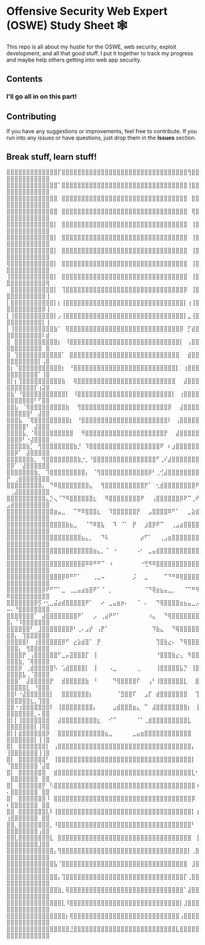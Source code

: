 # Offensive Security Web Expert (OSWE) Study Sheet  🕸️ 

This repo is all about my hustle for the OSWE, web security, exploit development, and all that good stuff. I put it together to track my progress and maybe help others getting into web app security.

## Contents

### I’ll go all in on this part!

## Contributing

If you have any suggestions or improvements, feel free to contribute. If you run into any issues or have questions, just drop them in the **Issues** section.

## Break stuff, learn stuff!

⣿⣿⣿⣿⣿⣿⣿⣿⣿⣿⣿⣿⣿⡏⣿⣿⣿⣿⣿⣿⣿⣿⣿⣿⣿⣿⣿⣿⣿⣿⣿⣿⣿⣿⣿⣿⣿⣿⣿⣿⣿⣿⣿⣿⣿⣿⢻⣿⣿⣿⣿⣿⣿⣿⣿⣿⣿⣿⣿⣿
⣿⣿⣿⣿⣿⣿⣿⣿⣿⣿⣿⣿⣿⠁⣿⣿⣿⣿⣿⣿⣿⣿⣿⣿⣿⣿⣿⣿⣿⣿⣿⣿⣿⣿⣿⣿⣿⣿⣿⣿⣿⣿⣿⣿⣿⣿⢸⣿⣿⣿⣿⣿⣿⣿⣿⣿⣿⣿⣿⣿
⣿⣿⣿⣿⣿⣿⣿⣿⣿⣿⣿⣿⣿⠀⣿⣿⣿⣿⣿⣿⣿⣿⣿⣿⣿⣿⣿⣿⣿⣿⣿⣿⣿⣿⣿⣿⣿⣿⣿⣿⣿⣿⣿⣿⣿⣿⠀⣿⣿⣿⣿⣿⣿⣿⣿⣿⣿⣿⣿⣿
⣿⣿⣿⣿⣿⣿⣿⣿⣿⣿⣿⣿⣿⠀⣿⣿⣿⣿⣿⣿⣿⣿⣿⣿⣿⣿⣿⣿⣿⣿⣿⣿⣿⣿⣿⣿⣿⣿⣿⣿⣿⣿⣿⣿⣿⣿⠀⢿⣿⣿⣿⣿⣿⣿⣿⣿⣿⣿⣿⣿
⣿⣿⣿⣿⣿⣿⣿⣿⣿⣿⣿⣿⡇⠀⣿⣿⣿⣿⣿⣿⣿⣿⣿⣿⣿⣿⣿⣿⣿⣿⣿⣿⣿⣿⣿⣿⣿⣿⣿⣿⣿⣿⣿⣿⣿⣿⠀⢸⣿⣿⣿⣿⣿⣿⣿⣿⣿⣿⣿⣿
⣿⣿⣿⣿⣿⣿⣿⣿⣿⣿⣿⣿⡇⠀⣿⣿⣿⣿⣿⣿⣿⣿⣿⣿⣿⣿⣿⣿⣿⣿⣿⣿⣿⣿⣿⣿⣿⣿⣿⣿⣿⣿⣿⣿⣿⣿⠀⢸⣿⣿⣿⣿⣿⣿⣿⣿⣿⣿⣿⣿
⣿⣿⣿⣿⣿⣿⣿⣿⣿⣿⣿⣿⡇⠀⣿⣿⣿⣿⣿⣿⣿⣿⣿⣿⣿⣿⣿⣿⣿⣿⣿⣿⣿⣿⣿⣿⣿⣿⣿⣿⣿⣿⣿⣿⣿⣿⠀⢸⣿⣿⣿⣿⣿⣿⣿⣿⣿⣿⣿⣿
⢿⣿⣿⣿⣿⣿⣿⣿⣿⣿⣿⣿⡇⠀⣿⣿⣿⣿⣿⣿⣿⣿⣿⣿⣿⣿⣿⣿⣿⣿⣿⣿⣿⣿⣿⣿⣿⣿⣿⣿⣿⣿⣿⣿⣿⣿⠀⢸⣿⣿⣿⣿⣿⣿⣿⣿⣿⣿⣿⣿
⢸⣿⣿⣿⣿⣿⣿⣿⣿⣿⣿⣿⡇⠀⣿⣿⣿⣿⣿⣿⣿⣿⣿⣿⣿⣿⣿⣿⣿⣿⣿⣿⣿⣿⣿⣿⣿⣿⣿⣿⣿⣿⣿⣿⣿⣿⠀⢸⣿⣿⣿⣿⣿⣿⣿⣿⣿⣿⣿⢿
⠀⣿⣿⣿⣿⣿⣿⣿⣿⣿⣿⣿⡇⠀⢹⣿⣿⣿⣿⣿⣿⣿⣿⣿⣿⣿⣿⣿⣿⣿⣿⣿⣿⣿⣿⣿⣿⣿⣿⣿⣿⣿⣿⣿⣿⡿⠀⢸⣿⣿⣿⣿⣿⣿⣿⣿⣿⣿⣿⢸
⡇⣿⣿⣿⣿⣿⣿⣿⣿⣿⣿⣿⡇⡆⢸⣿⣿⣿⣿⣿⣿⣿⣿⣿⣿⣿⣿⣿⣿⣿⣿⣿⣿⣿⣿⣿⣿⣿⣿⣿⣿⣿⣿⣿⣿⡇⢰⢸⣿⣿⣿⣿⣿⣿⣿⣿⣿⣿⡿⢸
⡇⢸⣿⣿⣿⣿⣿⣿⣿⣿⣿⣿⡇⡠⢸⣿⣿⣿⣿⣿⣿⣿⣿⣿⣿⣿⣿⣿⣿⣿⣿⣿⣿⣿⣿⣿⣿⣿⣿⣿⣿⣿⣿⣿⣿⡇⣀⢸⣿⣿⣿⣿⣿⣿⣿⣿⣿⣿⡇⢸
⡇⢸⣿⣿⣿⣿⣿⣿⣿⣿⣿⣿⣷⠁⠀⢿⣿⣿⣿⣿⣿⣿⣿⣿⣿⣿⣿⣿⣿⣿⣿⣿⣿⣿⣿⣿⣿⣿⣿⣿⣿⣿⣿⣿⡿⠀⡋⣾⣿⣿⣿⣿⣿⣿⣿⣿⣿⣿⠇⣾
⣿⠀⣿⣿⣿⣿⣿⣿⣿⣿⣿⣿⣿⡆⠀⠸⣿⣿⣿⣿⣿⣿⣿⣿⣿⣿⣿⣿⣿⣿⣿⣿⣿⣿⣿⣿⣿⣿⣿⣿⣿⣿⣿⣿⡇⠀⢠⣿⣿⣿⣿⣿⣿⣿⣿⣿⣿⣿⠀⣿
⣿⠀⢹⣿⣿⣿⣿⣿⣿⣿⣿⣿⣿⣿⠁⠀⣿⣿⣿⣿⣿⣿⣿⣿⣿⣿⣿⣿⣿⣿⣿⣿⣿⣿⣿⣿⣿⣿⣿⣿⣿⣿⣿⣿⠀⠀⣾⣿⣿⣿⣿⣿⣿⣿⣿⣿⣿⡇⢠⣿
⣿⡆⠈⣿⣿⣿⣿⣿⣿⣿⣿⣿⣿⣿⡆⠀⠘⣿⣿⣿⣿⣿⣿⣿⣿⣿⣿⣿⣿⣿⣿⣿⣿⣿⣿⣿⣿⣿⣿⣿⣿⣿⣿⡇⠀⢰⣿⣿⣿⣿⣿⣿⣿⣿⣿⣿⣿⠁⢸⣿
⣿⡇⡆⢹⣿⣿⣿⣿⣿⣿⣿⣿⣿⣿⣷⠀⠀⢿⣿⣿⣿⣿⣿⣿⣿⣿⣿⣿⣿⣿⣿⣿⣿⣿⣿⣿⣿⣿⣿⣿⣿⣿⣿⠀⠀⣼⣿⣿⣿⣿⣿⣿⣿⣿⣿⣿⡏⢰⣽⣿
⣿⣷⠁⠘⣿⣿⣿⣿⣿⣿⣿⣿⣿⣿⣿⡇⠀⠸⣿⣿⣿⣿⣿⣿⣿⣿⣿⣿⣿⣿⣿⣿⣿⣿⣿⣿⣿⣿⣿⣿⣿⣿⡇⠀⢰⣿⣿⣿⣿⣿⣿⣿⣿⣿⣿⣿⠃⠋⣿⣿
⣿⣿⣧⠀⠈⢿⣿⣿⣿⣿⣿⣿⣿⣿⣿⣷⠀⠀⢻⣿⣿⣿⣿⣿⣿⣿⣿⣿⣿⣿⣿⣿⣿⣿⣿⣿⣿⣿⣿⣿⣿⡿⠀⠀⣼⣿⣿⣿⣿⣿⣿⣿⣿⣿⣿⠃⠀⣼⣿⣿
⣿⣿⣿⣧⠀⠈⢿⣿⣿⣿⣿⣿⣿⣿⣿⣿⡆⠀⠘⣿⣿⣿⣿⣿⣿⣿⣿⣿⣿⣿⣿⣿⣿⣿⣿⣿⣿⣿⣿⣿⣿⠇⠀⢠⣿⣿⣿⣿⣿⣿⣿⣿⣿⣿⠃⠀⣼⣿⣿⣿
⣿⣿⣿⣿⣧⡀⠈⢿⣿⣿⣿⣿⣿⣿⣿⣿⣿⠀⠀⠻⣿⣿⣿⣿⣿⣿⣿⣿⣿⣿⣿⣿⣿⣿⣿⣿⣿⣿⣿⣿⡟⠀⠀⣼⣿⣿⣿⣿⣿⣿⣿⣿⡿⠃⠐⣼⣿⣿⣿⣿
⣿⣿⣿⣿⣿⣷⡁⠀⢻⣿⣿⣿⣿⣿⣿⣿⣿⣷⡘⠀⠹⣿⣿⣿⣿⣿⣿⣿⣿⣿⣿⣿⣿⣿⣿⣿⣿⣿⣿⠟⠀⠆⣰⣿⣿⣿⣿⣿⣿⣿⣿⡿⠁⠀⣼⣿⣿⣿⣿⣿
⣿⣿⣿⣿⣿⣿⣷⡀⠀⢻⣿⣿⣿⣿⣿⣿⣿⣿⣷⡐⡀⠘⣿⣿⣿⣿⣿⣿⣿⣿⣿⣿⣿⣿⣿⣿⣿⣿⠋⢀⠎⣼⣿⣿⣿⣿⣿⣿⣿⣿⡿⠁⠀⣼⣿⣿⣿⣿⣿⣿
⣿⣿⣿⣿⣿⣿⣿⣷⡀⠀⠹⣿⣿⣿⣿⣿⣿⣿⣿⣿⡄⠀⠈⢻⣿⣿⣿⣿⣿⣿⣿⣿⣿⣿⣿⣿⡿⠃⢀⢊⣼⣿⣿⣿⣿⣿⣿⣿⣿⡟⠀⢀⣾⣿⣿⣿⣿⣿⣿⣿
⣿⣿⣿⣿⣿⣿⣿⣿⣿⡄⠀⠙⠿⣿⣿⣿⣿⣿⣿⣿⣿⣄⠀⠀⢻⣿⣿⣿⣿⣿⣿⣿⣿⣿⣿⡟⠁⠀⢂⣾⣿⣿⣿⣿⣿⣿⣿⣿⠟⠀⢀⣼⣿⣿⣿⣿⣿⣿⣿⣿
⣿⣿⣿⣿⣿⣿⣿⣿⣿⣿⣄⡑⢄⠈⠙⠻⣿⣿⣿⣿⣿⣿⣆⠀⠀⠻⣿⣿⣿⣿⣿⣿⣿⣿⠟⠀⠀⢠⣿⣿⣿⣿⣿⣿⡿⠟⠉⢀⠞⣠⣾⣿⣿⣿⣿⣿⣿⣿⣿⣿
⣿⣿⣿⣿⣿⣿⣿⣿⣿⣿⣿⣿⣶⣤⣀⠀⠀⠉⠛⠿⣿⣿⣿⣆⠀⠀⠹⣿⣿⣿⣿⣿⣿⡟⠀⠀⣠⣿⣿⣿⣿⠿⠋⠁⠀⠀⣀⣵⣾⣿⣿⣿⣿⣿⣿⣿⣿⣿⣿⣿
⣿⣿⣿⣿⣿⣿⣿⣿⣿⣿⣿⣿⣿⣿⣿⣷⣦⣀⠀⠀⠈⠙⠿⣿⣧⠀⠀⠹⠀⠈⠁⠀⡟⠀⠀⣰⣿⡿⠟⠉⠀⠀⢀⣠⣴⣿⣿⣿⣿⣿⣿⣿⣿⣿⣿⣿⣿⣿⣿⣿
⣿⣿⣿⣿⣿⣿⣿⣿⣿⣿⣿⣿⣿⣿⣿⣿⣿⣿⣿⣦⣄⡀⠀⠀⠙⠧⠀⠀⠀⠀⠀⠀⠀⠀⡴⠋⠁⠀⠀⢀⣠⣶⣿⣿⣿⣿⣿⣿⣿⣿⣿⣿⣿⣿⣿⣿⣿⣿⣿⣿
⣿⣿⣿⣿⣿⣿⣿⣿⣿⣿⣿⣿⣿⣿⣿⣿⣿⣿⣿⣿⣿⣿⣶⣄⡀⠈⠀⠐⠀⠀⠀⠀⠀⠠⠂⠀⣀⣤⣾⣿⣿⣿⣿⣿⣿⣿⣿⣿⣿⣿⣿⣿⣿⣿⣿⣿⣿⣿⣿⣿
⣿⣿⣿⣿⣿⣿⣿⣿⣿⣿⣿⣿⣿⣿⣿⣿⣿⣿⣿⣿⠿⠿⠛⠛⠉⠀⠰⠀⠀⠀⠀⠀⠀⠀⠐⢛⠻⠿⣿⣿⣿⣿⣿⣿⣿⣿⣿⣿⣿⣿⣿⣿⣿⣿⣿⣿⣿⣿⣿⣿
⣿⣿⣿⣿⣿⣿⣿⣿⣿⣿⣿⣿⣿⣿⡿⠿⠛⠋⠁⠀⠀⠀⢀⣀⠤⠀⠀⠀⠀⠀⠀⠀⡨⠀⠀⣀⠀⠀⠀⠀⠉⠙⠛⠿⢿⣿⣿⣿⣿⣿⣿⣿⣿⣿⣿⣿⣿⣿⣿⣿
⣿⣿⣿⣿⣿⣿⣿⣿⣿⡿⠟⠋⠉⠁⣀⠀⢀⣀⣤⣴⣶⣿⠟⠁⠈⠀⡀⠀⠀⠀⠀⠀⠀⠀⠀⠈⠙⢿⣶⣦⣤⣀⡀⠀⠀⠈⠉⠛⠻⠿⣿⣿⣿⣿⣿⣿⣿⣿⣿⣿
⣿⣿⣿⣿⣿⣿⣿⡿⡫⠐⢂⣀⣬⣴⣾⣿⣿⣿⣿⣿⠟⠁⠀⠀⠔⠀⣀⣤⣶⡶⠄⠀⠀⠈⠀⠄⠀⠀⠙⢿⣿⣿⣿⣿⣶⣦⣤⣀⡠⠤⠄⠘⣿⣿⣿⣿⣿⣿⣿⣿
⣿⣿⣿⣿⣿⣿⣿⠁⠀⣼⣿⣿⣿⣿⣿⣿⣿⣿⠟⠁⠀⠀⡠⠀⢀⣴⠟⠋⠁⠀⠀⠀⠀⠀⠀⠀⠰⣄⠀⠀⠙⢿⣿⣿⣿⣿⣿⣿⣿⣿⡄⠈⠸⣿⣿⣿⣿⣿⣿⣿
⣿⣿⣿⣿⣿⣿⠃⠀⣸⣿⣿⣿⣿⣿⣿⣿⡿⠃⢀⠄⣠⡞⠀⢠⡟⠁⠀⠀⠀⠀⠀⠀⠀⠀⠀⠀⠀⠹⣷⣄⠀⠀⠙⢿⣿⣿⣿⣿⣿⣿⣿⡄⠀⢹⣿⣿⣿⣿⣿⣿
⣿⣿⣿⣿⣿⠇⠀⢰⣿⣿⣿⣿⣿⣿⡿⠋⠀⣔⣵⣾⣿⠁⠀⡟⠀⠀⠀⠀⠀⠀⠀⠀⠀⠀⠀⠀⠀⠀⢹⣿⣷⣔⠄⠀⠙⢿⣿⣿⣿⣿⣿⣿⡄⠀⢻⣿⣿⣿⣿⣿
⣿⣿⣿⣿⡟⠀⢠⣿⣿⣿⣿⣿⣿⠋⣀⡤⣽⣿⣿⣿⡏⠀⢸⠀⠀⠀⠀⠀⠀⠀⠀⠀⠀⠀⠀⠀⠀⠀⠘⣿⣿⣿⣷⣔⢄⠀⠻⣿⣿⣿⣿⣿⣷⡀⠈⢿⣿⣿⣿⣿
⣿⣿⣿⡿⠀⢀⣾⣿⣿⣿⣿⣿⠣⠀⢡⣾⣿⣿⣿⣿⡇⠀⢸⠀⠀⠀⠠⣀⠀⠀⠀⠀⠀⢀⠀⠀⠀⠀⢸⣿⣿⣿⣿⣿⣧⡙⠀⢸⣿⣿⣿⣿⣿⣧⢀⠈⣿⣿⣿⣿
⣿⣿⣿⠁⠀⣼⣿⣿⣿⣿⣿⡟⠀⠀⣾⣿⣿⣿⣿⣿⣷⠀⠘⠀⠀⠀⠀⠙⢿⣿⣿⣿⣿⠏⠀⠀⢠⠃⢸⣿⣿⣿⣿⣿⣿⣇⠀⠀⣿⣿⣿⣿⣿⣿⣇⠀⠘⣿⣿⣿
⣿⣿⠇⠐⣼⣿⣿⣿⣿⣿⣿⡇⠀⠀⣿⣿⣿⣿⣿⣿⣿⡆⠀⠀⠀⠀⠀⠀⠈⣻⣿⣿⠏⠀⠀⣠⡏⠀⣾⣿⣿⣿⣿⣿⣿⣿⠀⠀⢹⣿⣿⣿⣿⣿⣿⣆⡀⢹⣿⣿
⣿⣿⠐⢰⣿⣿⣿⣿⣿⣿⣿⠇⠀⢸⣿⣿⣿⣿⣿⣿⣿⣿⡄⠀⠀⠀⠀⣠⣾⣿⣿⣿⣶⣄⠀⠉⠀⣼⣿⣿⣿⣿⣿⣿⣿⣿⡆⠀⢸⣿⣿⣿⣿⣿⣿⣿⡀⠄⣿⣿
⣿⡇⡇⢸⣿⣿⣿⣿⣿⣿⣿⠀⠀⣼⣿⣿⣿⣿⣿⣿⣿⣿⣿⣆⠀⠀⠊⠉⠀⠀⠀⠀⠀⠈⠁⢀⣾⣿⣿⣿⣿⣿⣿⣿⣿⣿⣇⠀⠀⣿⣿⣿⣿⣿⣿⣿⡇⢸⢿⣿
⣿⡇⡇⣾⣿⣿⣿⣿⣿⣿⡿⠀⠀⣿⣿⣿⣿⣿⣿⣿⣿⣿⣿⣿⣿⣦⣀⠀⠀⠀⠀⠀⣀⣤⣶⣿⣿⣿⣿⣿⣿⣿⣿⣿⣿⣿⣿⠀⠀⣿⣿⣿⣿⣿⣿⣿⡇⢸⢸⣿
⣿⡇⠀⣿⣿⣿⣿⣿⣿⣿⡇⠀⢠⣿⣿⣿⣿⣿⣿⣿⣿⣿⣿⣿⣿⣿⣿⣿⣿⣿⣿⣿⣿⣿⣿⣿⣿⣿⣿⣿⣿⣿⣿⣿⣿⣿⣿⡄⠀⢸⣿⣿⣿⣿⣿⣿⣿⢸⢸⣿
⣿⡇⠀⣿⣿⣿⣿⣿⣿⣿⠃⠀⢸⣿⣿⣿⣿⣿⣿⣿⣿⣿⣿⣿⣿⣿⣿⣿⣿⣿⣿⣿⣿⣿⣿⣿⣿⣿⣿⣿⣿⣿⣿⣿⣿⣿⣿⡇⠀⠈⣿⣿⣿⣿⣿⣿⣿⠈⣼⣿
⣿⡇⠀⣿⣿⣿⣿⣿⣿⣿⠀⠀⣾⣿⣿⣿⣿⣿⣿⣿⣿⣿⣿⣿⣿⣿⣿⣿⣿⣿⣿⣿⣿⣿⣿⣿⣿⣿⣿⣿⣿⣿⣿⣿⣿⣿⣿⣇⠂⠀⣿⣿⣿⣿⣿⣿⣿⠀⣿⣿
⣿⡇⠀⣿⣿⣿⣿⣿⣿⡟⠀⠣⣿⣿⣿⣿⣿⣿⣿⣿⣿⣿⣿⣿⣿⣿⣿⣿⣿⣿⣿⣿⣿⣿⣿⣿⣿⣿⣿⣿⣿⣿⣿⣿⣿⣿⣿⣿⠰⠄⣿⣿⣿⣿⣿⣿⣿⠀⣿⣿
⣿⡇⠀⣿⣿⣿⣿⣿⣿⣿⠸⠀⣿⣿⣿⣿⣿⣿⣿⣿⣿⣿⣿⣿⣿⣿⣿⣿⣿⣿⣿⣿⣿⣿⣿⣿⣿⣿⣿⣿⣿⣿⣿⣿⣿⣿⣿⡿⠀⠆⣿⣿⣿⣿⣿⣿⣿⠀⣿⣿
⣿⣿⠀⣿⣿⣿⣿⣿⣿⣿⣇⠇⢸⣿⣿⣿⣿⣿⣿⣿⣿⣿⣿⣿⣿⣿⣿⣿⣿⣿⣿⣿⣿⣿⣿⣿⣿⣿⣿⣿⣿⣿⣿⣿⣿⣿⣿⡇⢰⢰⣿⣿⣿⣿⣿⣿⣿⠀⣿⣿
⣿⣿⡀⣿⣿⣿⣿⣿⣿⣿⣿⡀⠸⣿⣿⣿⣿⣿⣿⣿⣿⣿⣿⣿⣿⣿⣿⣿⣿⣿⣿⣿⣿⣿⣿⣿⣿⣿⣿⣿⣿⣿⣿⣿⣿⣿⣿⠃⠀⣿⣿⣿⣿⣿⣿⣿⣿⢠⣿⣿
⣿⣿⣇⣿⣿⣿⣿⣿⣿⣿⣿⣇⠀⣿⣿⣿⣿⣿⣿⣿⣿⣿⣿⣿⣿⣿⣿⣿⣿⣿⣿⣿⣿⣿⣿⣿⣿⣿⣿⣿⣿⣿⣿⣿⣿⣿⣿⠀⢸⣿⣿⣿⣿⣿⣿⣿⣿⣸⣿⣿
⣿⣿⣿⣿⣿⣿⣿⣿⣿⣿⣿⣿⡄⢻⣿⣿⣿⣿⣿⣿⣿⣿⣿⣿⣿⣿⣿⣿⣿⣿⣿⣿⣿⣿⣿⣿⣿⣿⣿⣿⣿⣿⣿⣿⣿⣿⡇⢀⣿⣿⣿⣿⣿⣿⣿⣿⣿⣿⣿⣿
⣿⣿⣿⣿⣿⣿⣿⣿⣿⣿⣿⣿⣧⠈⣿⣿⣿⣿⣿⣿⣿⣿⣿⣿⣿⣿⣿⣿⣿⣿⣿⣿⣿⣿⣿⣿⣿⣿⣿⣿⣿⣿⣿⣿⣿⣿⠀⣸⣿⣿⣿⣿⣿⣿⣿⣿⣿⣿⣿⣿
⣿⣿⣿⣿⣿⣿⣿⣿⣿⣿⣿⣿⣿⡄⢹⣿⣿⣿⣿⣿⣿⣿⣿⣿⣿⣿⣿⣿⣿⣿⣿⣿⣿⣿⣿⣿⣿⣿⣿⣿⣿⣿⣿⣿⣿⡏⢀⣿⣿⣿⣿⣿⣿⣿⣿⣿⣿⣿⣿⣿
⣿⣿⣿⣿⣿⣿⣿⣿⣿⣿⣿⣿⣿⣷⡀⢿⣿⣿⣿⣿⣿⣿⣿⣿⣿⣿⣿⣿⣿⣿⣿⣿⣿⣿⣿⣿⣿⣿⣿⣿⣿⣿⣿⣿⣿⠁⣼⣿⣿⣿⣿⣿⣿⣿⣿⣿⣿⣿⣿⣿
⣿⣿⣿⣿⣿⣿⣿⣿⣿⣿⣿⣿⣿⣿⣇⠸⣿⣿⣿⣿⣿⣿⣿⣿⣿⣿⣿⣿⣿⣿⣿⣿⣿⣿⣿⣿⣿⣿⣿⣿⣿⣿⣿⣿⡇⣸⣿⣿⣿⣿⣿⣿⣿⣿⣿⣿⣿⣿⣿⣿
⣿⣿⣿⣿⣿⣿⣿⣿⣿⣿⣿⣿⣿⣿⣿⡆⢿⣿⣿⣿⣿⣿⣿⣿⣿⣿⣿⣿⣿⣿⣿⣿⣿⣿⣿⣿⣿⣿⣿⣿⣿⣿⣿⣿⢠⣿⣿⣿⣿⣿⣿⣿⣿⣿⣿⣿⣿⣿⣿⣿
⣿⣿⣿⣿⣿⣿⣿⣿⣿⣿⣿⣿⣿⣿⣿⣿⣘⣿⣿⣿⣿⣿⣿⣿⣿⣿⣿⣿⣿⣿⣿⣿⣿⣿⣿⣿⣿⣿⣿⣿⣿⣿⣿⣇⣿⣿⣿⣿⣿⣿⣿⣿⣿⣿⣿⣿⣿⣿⣿⣿
